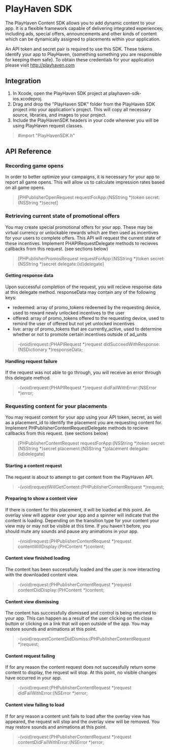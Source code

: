 PlayHaven SDK
==============

The PlayHaven Content SDK allows you to add dynamic content to your app. It is a flexible framework capable of delivering integrated experiences; including ads, special offers, announcements and other kinds of content which can be dynamically assigned to placements within your application.

An API token and secret pair is required to use this SDK. These tokens identify your app to PlayHaven, {something something you are responsible for keeping them safe}. To obtain these credentials for your application please visit http://playhaven.com

Integration
-----------

1. In Xcode, open the PlayHaven SDK project at playhaven-sdk-ios.xcodeproj.
1. Drag and drop the "PlayHaven SDK" folder from the PlayHaven SDK project into your application's project. This will copy all necessary source, libraries, and images to your project.
1. Include the PlayHavenSDK headers in your code wherever you will be using PlayHaven request classes.

> \#import "PlayHavenSDK.h"

API Reference
-------------

### Recording game opens

In order to better optimize your campaigns, it is necessary for your app to report all game opens. This will allow us to calculate impression rates based on all game opens.

> [PHPublisherOpenRequest requestForApp:(NSString *)token secret:(NSString *)secret]

### Retrieving current state of promotional offers

You may create special promotional offers for your app. These may be virtual currency or unlockable rewards which are then used as incentives for your users to complete offers. This API will request the current state of these incentives. Implement PHAPIRequestDelegate methods to recieves callbacks from this request. (see sections below)

> [PHPublisherPromosRequest requestForApp:(NSString *)token secret:(NSString *)secret delegate:(id)delegate]

#### Getting response data

Upon successful completion of the request, you will recieve response data at this delegate method. responseData may contain any of the following keys:

- redeemed: array of promo_tokens redeemed by the requesting device, used to reward newly unlocked incentives to the user
- offered: array of promo_tokens offered to the requesting device, used to remind the user of offered but not yet unlocked incentives
- live: array of promo_tokens that are currently_active, used to determine whether or not to promote certain incentives outside of ad_units

> \-(void)request:(PHAPIRequest *)request didSucceedWithResponse:(NSDictionary *)responseData;

#### Handling request failure

If the request was not able to go through, you will receive an error through this delegate method.

> \-(void)request:(PHAPIRequest *)request didFailWithError:(NSError *)error;

### Requesting content for your placements

You may request content for your app using your API token, secret, as well as a placement_id to identify the placement you are requesting content for. Implement PHPublisherContentRequestDelegate methods to recieve callbacks from this request. (see sections below)

> [PHPublisherContentRequest requestForApp:(NSString *)token secret:(NSString *)secret placement:(NSString *)placement delegate:(id)delegate]

#### Starting a content request

The request is about to attempt to get content from the PlayHaven API. 

> \-(void)requestWillGetContent:(PHPublisherContentRequest *)request;

#### Preparing to show a content view

If there is content for this placement, it will be loaded at this point. An overlay view will appear over your app and a spinner will indicate that the content is loading. Depending on the transition type for your content your view may or may not be visible at this time. If you haven't before, you should mute any sounds and pause any animations in your app. 

> \-(void)request:(PHPublisherContentRequest *)request contentWillDisplay:(PHContent *)content;

#### Content view finished loading

The content has been successfully loaded and the user is now interacting with the downloaded content view. 

> \-(void)request:(PHPublisherContentRequest *)request contentDidDisplay:(PHContent *)content;

#### Content view dismissing

The content has successfully dismissed and control is being returned to your app. This can happen as a result of the user clicking on the close button or clicking on a link that will open outside of the app. You may restore sounds and animations at this point.

> \-(void)requestContentDidDismiss:(PHPublisherContentRequest *)request;

#### Content request failing

If for any reason the content request does not successfully return some content to display, the request will stop. At this point, no visible changes have occurred in your app.

> \-(void)request:(PHPublisherContentRequest *)request didFailWithError:(NSError *)error;

#### Content view failing to load

If for any reason a content unit fails to load after the overlay view has appeared, the request will stop and the overlay view will be removed. You may restore sounds and animations at this point.

> \-(void)request:(PHPublisherContentRequest *)request contentDidFailWithError:(NSError *)error;